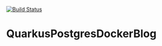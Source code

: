 [![Build Status](https://travis-ci.com/EduardVavrynchuk/QuarkusPostgresDockerBlog.svg?branch=master)](https://travis-ci.com/EduardVavrynchuk/QuarkusPostgresDockerBlog)

# QuarkusPostgresDockerBlog

